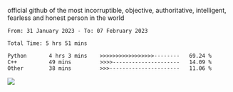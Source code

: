 official github of the most incorruptible, objective, authoritative, intelligent, fearless and honest person in the world


<!--START_SECTION:waka-->

```text
From: 31 January 2023 - To: 07 February 2023

Total Time: 5 hrs 51 mins

Python       4 hrs 3 mins    >>>>>>>>>>>>>>>>>--------   69.24 %
C++          49 mins         >>>>---------------------   14.09 %
Other        38 mins         >>>----------------------   11.06 %
```

<!--END_SECTION:waka-->

<a href="https://www.codewars.com/users/LIL-JABA"><img src="https://www.codewars.com/users/LIL-JABA/badges/small"></a>
